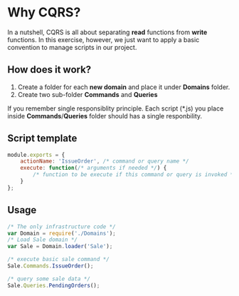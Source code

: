 # Why CQRS?

In a nutshell, CQRS is all about separating **read** functions from **write** functions. In this exercise, however, we just want to apply a basic convention to manage scripts in our project.

## How does it work?

1. Create a folder for each **new domain** and place it under **Domains** folder.
2. Create two sub-folder **Commands** and **Queries**

If you remember single responsiblity principle. Each script (*.js) you place inside **Commands**/**Queries** folder should has a single responbility.

## Script template
```javascript
module.exports = {
    actionName: 'IssueOrder', /* command or query name */
    execute: function(/* arguments if needed */) {
        /* function to be execute if this command or query is invoked */ 
    }
};
```

## Usage

```javascript
/* The only infrastructure code */
var Domain = require('./Domains');
/* Load Sale domain */
var Sale = Domain.loader('Sale');

/* execute basic sale command */
Sale.Commands.IssueOrder();

/* query some sale data */
Sale.Queries.PendingOrders();

```